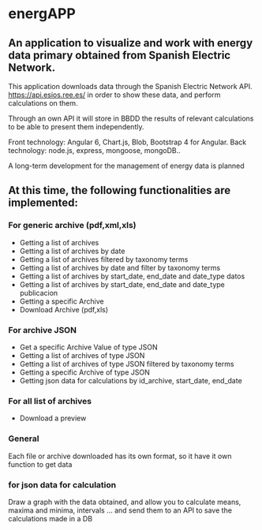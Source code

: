 # energAPP

## An application to visualize and work with energy data primary obtained from Spanish Electric Network.

This application downloads data through the Spanish Electric Network API.
https://api.esios.ree.es/ in order to show these data, and perform calculations on them.

Through an own API it will store in BBDD the results of relevant calculations to be able to present them independently.

Front technology: Angular 6, Chart.js, Blob, Bootstrap 4 for Angular.
Back technology: node.js, express, mongoose, mongoDB..

A long-term development for the management of energy data is planned

## At this time, the following functionalities are implemented:

### For generic archive (pdf,xml,xls)
* Getting a list of archives
* Getting a list of archives by date
* Getting a list of archives filtered by taxonomy terms
* Getting a list of archives by date and filter by taxonomy terms
* Getting a list of archives by start_date, end_date and date_type datos
* Getting a list of archives by start_date, end_date and date_type publicacion
* Getting a specific Archive
* Download Archive (pdf,xls)

### For archive JSON
* Get a specific Archive Value of type JSON
* Getting a list of archives of type JSON
* Getting a list of archives of type JSON filtered by taxonomy terms
* Getting a specific Archive of type JSON
* Getting json data for calculations by id_archive, start_date, end_date

### For all list of archives
* Download a preview

### General
Each file or archive downloaded has its own format, so it have it own function to get data

### for json data for calculation
Draw a graph with the data obtained, and allow you to calculate means, maxima and minima, intervals ... and send them to an API to save the calculations made in a DB
